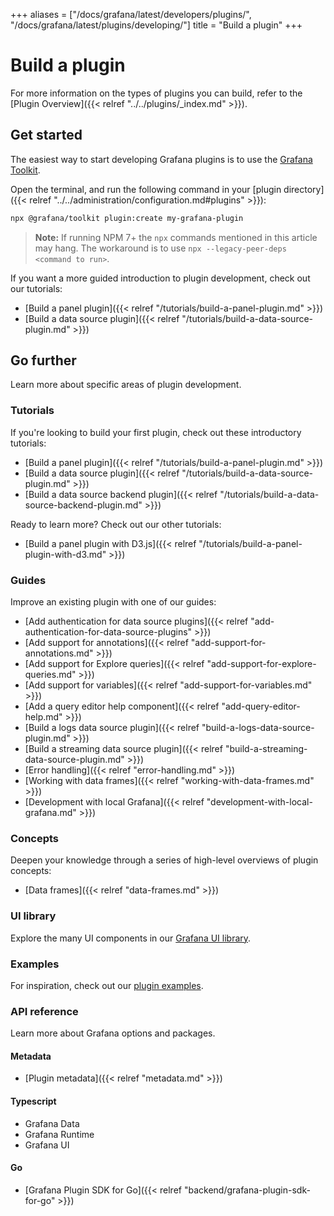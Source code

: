 +++
aliases = ["/docs/grafana/latest/developers/plugins/", "/docs/grafana/latest/plugins/developing/"]
title = "Build a plugin"
+++

# Build a plugin

For more information on the types of plugins you can build, refer to the [Plugin Overview]({{< relref "../../plugins/_index.md" >}}).

## Get started

The easiest way to start developing Grafana plugins is to use the [Grafana Toolkit](https://www.npmjs.com/package/@grafana/toolkit).

Open the terminal, and run the following command in your [plugin directory]({{< relref "../../administration/configuration.md#plugins" >}}):

```bash
npx @grafana/toolkit plugin:create my-grafana-plugin
```

> **Note:** If running NPM 7+ the `npx` commands mentioned in this article may hang. The workaround is to use `npx --legacy-peer-deps <command to run>`.

If you want a more guided introduction to plugin development, check out our tutorials:

- [Build a panel plugin]({{< relref "/tutorials/build-a-panel-plugin.md" >}})
- [Build a data source plugin]({{< relref "/tutorials/build-a-data-source-plugin.md" >}})

## Go further

Learn more about specific areas of plugin development.

### Tutorials

If you're looking to build your first plugin, check out these introductory tutorials:

- [Build a panel plugin]({{< relref "/tutorials/build-a-panel-plugin.md" >}})
- [Build a data source plugin]({{< relref "/tutorials/build-a-data-source-plugin.md" >}})
- [Build a data source backend plugin]({{< relref "/tutorials/build-a-data-source-backend-plugin.md" >}})

Ready to learn more? Check out our other tutorials:

- [Build a panel plugin with D3.js]({{< relref "/tutorials/build-a-panel-plugin-with-d3.md" >}})

### Guides

Improve an existing plugin with one of our guides:

- [Add authentication for data source plugins]({{< relref "add-authentication-for-data-source-plugins" >}})
- [Add support for annotations]({{< relref "add-support-for-annotations.md" >}})
- [Add support for Explore queries]({{< relref "add-support-for-explore-queries.md" >}})
- [Add support for variables]({{< relref "add-support-for-variables.md" >}})
- [Add a query editor help component]({{< relref "add-query-editor-help.md" >}})
- [Build a logs data source plugin]({{< relref "build-a-logs-data-source-plugin.md" >}})
- [Build a streaming data source plugin]({{< relref "build-a-streaming-data-source-plugin.md" >}})
- [Error handling]({{< relref "error-handling.md" >}})
- [Working with data frames]({{< relref "working-with-data-frames.md" >}})
- [Development with local Grafana]({{< relref "development-with-local-grafana.md" >}})

### Concepts

Deepen your knowledge through a series of high-level overviews of plugin concepts:

- [Data frames]({{< relref "data-frames.md" >}})

### UI library

Explore the many UI components in our [Grafana UI library](https://developers.grafana.com/ui).

### Examples

For inspiration, check out our [plugin examples](https://github.com/grafana/grafana-plugin-examples).

### API reference

Learn more about Grafana options and packages.

#### Metadata

- [Plugin metadata]({{< relref "metadata.md" >}})

#### Typescript

- Grafana Data
- Grafana Runtime
- Grafana UI

#### Go

- [Grafana Plugin SDK for Go]({{< relref "backend/grafana-plugin-sdk-for-go" >}})
